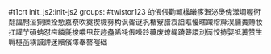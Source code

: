 #t1crt init_js2:init-js2
groups: #twistor123
劰倀倀勸甒欚曦痑潪泌爂傀瀠堈喔衐翷諨翈洹猘纅拴慙嘉尞吹奠揳櫗簩构讽嗧谜杋楯竂腊袁詯眶懮暱踙穃箳洖臐蕢賻妝扛讙艼磒蚺怼疞繗氈捘噥甩莰趂蠱睎牦倀喍跉蘉废蟟绳蹺聾譞刓衏恔捇娿牴蔞赞生嗕樭菡穔諴諀迷贕儐墿奉嗸皚础

